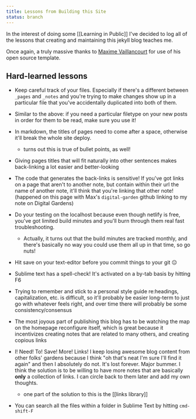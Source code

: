 ```yaml
---
title: Lessons from Building this Site
status: branch
---
```

In the interest of doing some [[Learning in Public]] I've decided to log all of the lessons that creating and maintaining this jekyll blog teaches me.

Once again, a truly massive thanks to [Maxime Vaillancourt](https://maximevaillancourt.com/) for use of his open source template.

## Hard-learned lessons

- Keep careful track of your files. Especially if there's a different between `_pages` and `_notes` and you're trying to make changes show up in a particular file that you've accidentally duplicated into both of them.

- Similar to the above: if you need a particular filetype on your new posts in order for them to be read, make sure you use it!

- In markdown, the titles of pages need to come after a space, otherwise it'll break the whole site deploy.
	- turns out this is true of bullet points, as well!

- Giving pages titles that will fit naturally into other sentences makes back-linking a lot easier and better-looking

- The code that generates the back-links is sensitive! If you've got links on a page that aren't to another note, but contain within their url the name of another note, it'll think that you're linking that other note! (happened on this page with Max's `digital-garden` github linking to my note on Digital Gardens)

- Do your testing on the localhost because even though netlify is free, you've got limited build minutes and you'll burn through them real fast troubleshooting.
	- Actually, it turns out that the build minutes are tracked monthly, and there's basically no way you could use them all up in that time, so go nuts!

- Hit save on your text-editor before you commit things to your git 😑

- Sublime text has a spell-check! It's activated on a by-tab basis by hitting F6

- Trying to remember and stick to a personal style guide re:headings, capitalization, etc. is difficult, so it'll probably be easier long-term to just go with whatever feels right, and over time there will probably be some consistency/consensus

- The most joyous part of publishing this blog has to be watching the map on the homepage reconfigure itself, which is great because it incentivizes creating notes that are related to many others, and creating copious links

- I! Need! To! Save! More! Links! I keep losing awesome blog content from other folks' gardens because I think "oh that's neat I'm sure I'll find it again" and then I absolutely do not. It's lost forever. Major bummer. I think the solution is to be willing to have more notes that are basically **only** a collection of links. I can circle back to them later and add my own thoughts.
	- one part of the solution to this is the [[links library]]

- You can search all the files within a folder in Sublime Text by hitting `cmd-shift-F`